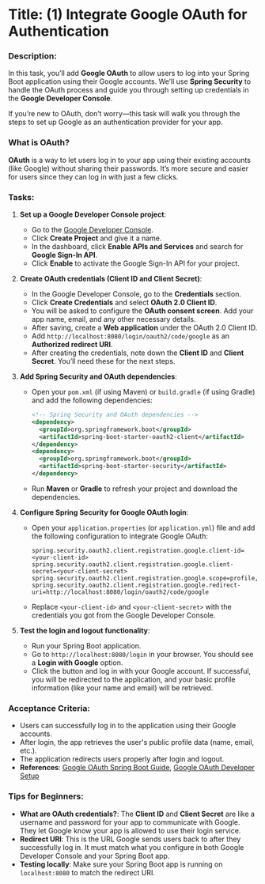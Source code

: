 # Title: (1) Integrate Google OAuth for Authentication

### Description:
In this task, you’ll add **Google OAuth** to allow users to log into your Spring Boot application using their Google accounts. We’ll use **Spring Security** to handle the OAuth process and guide you through setting up credentials in the **Google Developer Console**.

If you’re new to OAuth, don’t worry—this task will walk you through the steps to set up Google as an authentication provider for your app.

### What is OAuth?
**OAuth** is a way to let users log in to your app using their existing accounts (like Google) without sharing their passwords. It’s more secure and easier for users since they can log in with just a few clicks.

### Tasks:

1. **Set up a Google Developer Console project**:
   - Go to the [Google Developer Console](https://console.developers.google.com/).
   - Click **Create Project** and give it a name.
   - In the dashboard, click **Enable APIs and Services** and search for **Google Sign-In API**.
   - Click **Enable** to activate the Google Sign-In API for your project.

2. **Create OAuth credentials (Client ID and Client Secret)**:
   - In the Google Developer Console, go to the **Credentials** section.
   - Click **Create Credentials** and select **OAuth 2.0 Client ID**.
   - You will be asked to configure the **OAuth consent screen**. Add your app name, email, and any other necessary details.
   - After saving, create a **Web application** under the OAuth 2.0 Client ID.
   - Add `http://localhost:8080/login/oauth2/code/google` as an **Authorized redirect URI**.
   - After creating the credentials, note down the **Client ID** and **Client Secret**. You’ll need these for the next steps.

3. **Add Spring Security and OAuth dependencies**:
   - Open your `pom.xml` (if using Maven) or `build.gradle` (if using Gradle) and add the following dependencies:
     ```xml
     <!-- Spring Security and OAuth dependencies -->
     <dependency>
       <groupId>org.springframework.boot</groupId>
       <artifactId>spring-boot-starter-oauth2-client</artifactId>
     </dependency>
     <dependency>
       <groupId>org.springframework.boot</groupId>
       <artifactId>spring-boot-starter-security</artifactId>
     </dependency>
     ```
   - Run **Maven** or **Gradle** to refresh your project and download the dependencies.

4. **Configure Spring Security for Google OAuth login**:
   - Open your `application.properties` (or `application.yml`) file and add the following configuration to integrate Google OAuth:
     ```properties
     spring.security.oauth2.client.registration.google.client-id=<your-client-id>
     spring.security.oauth2.client.registration.google.client-secret=<your-client-secret>
     spring.security.oauth2.client.registration.google.scope=profile,email
     spring.security.oauth2.client.registration.google.redirect-uri=http://localhost:8080/login/oauth2/code/google
     ```
   - Replace `<your-client-id>` and `<your-client-secret>` with the credentials you got from the Google Developer Console.

5. **Test the login and logout functionality**:
   - Run your Spring Boot application.
   - Go to `http://localhost:8080/login` in your browser. You should see a **Login with Google** option.
   - Click the button and log in with your Google account. If successful, you will be redirected to the application, and your basic profile information (like your name and email) will be retrieved.

### Acceptance Criteria:
- Users can successfully log in to the application using their Google accounts.
- After login, the app retrieves the user's public profile data (name, email, etc.).
- The application redirects users properly after login and logout.
- **References**: [Google OAuth Spring Boot Guide](https://www.baeldung.com/spring-security-5-oauth2-login), [Google OAuth Developer Setup](https://developers.google.com/identity/sign-in/web/sign-in)

### Tips for Beginners:
- **What are OAuth credentials?**: The **Client ID** and **Client Secret** are like a username and password for your app to communicate with Google. They let Google know your app is allowed to use their login service.
- **Redirect URI**: This is the URL Google sends users back to after they successfully log in. It must match what you configure in both Google Developer Console and your Spring Boot app.
- **Testing locally**: Make sure your Spring Boot app is running on `localhost:8080` to match the redirect URI.
